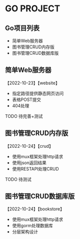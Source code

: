 # GO PROJECT

## Go项目列表
- 简单Web服务器 
- 图书管理CRUD内存版
- 图书管理CRUD数据库版


## 简单Web服务器
【2022-10-23】【website】
- 指定路径提供静态网页访问
- 表格POST提交
- 404处理

TODO 待完善+测试

## 图书管理CRUD内存版
【2022-10-24】【crud】
- 使用mux框架处理http请求
- 使用json返回结果
- 使用RESTAPI处理CRUD

TODO 待测试

## 图书管理CRUD数据库版
【2022-10-24】【bookstore】
- 使用mux框架处理http请求
- 使用gorm处理数据库
- 分层架构设计
